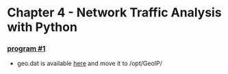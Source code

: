 # Chapter 4 - Network Traffic Analysis with Python

### [program #1](./01-geoIP.py)

* geo.dat is available [here](https://github.com/mbcc2006/GeoLiteCity-data) and move it to /opt/GeoIP/